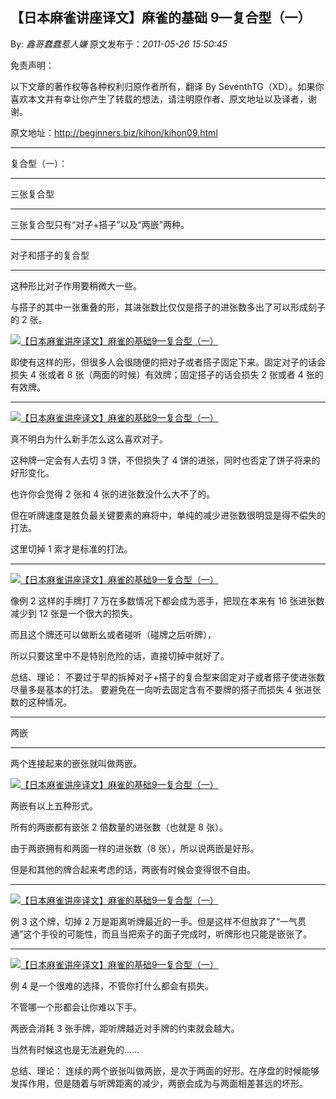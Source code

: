 ## 【日本麻雀讲座译文】麻雀的基础 9—复合型（一）

By: _鑫哥蠢蠢惹人嫌_ 原文发布于：_2011-05-26 15:50:45_

免责声明：

以下文章的著作权等各种权利归原作者所有，翻译 By
SeventhTG（XD）。如果你喜欢本文并有幸让你产生了转载的想法，请注明原作者、原文地址以及译者，谢谢。

原文地址：http://beginners.biz/kihon/kihon09.html

---

复合型（一）：

---

三张复合型

---

三张复合型只有“对子+搭子”以及“两嵌”两种。

---

对子和搭子的复合型

---

这种形比对子作用要稍微大一些。

与搭子的其中一张重叠的形，其进张数比仅仅是搭子的进张数多出了可以形成刻子的 2 张。

[![【日本麻雀讲座译文】麻雀的基础9—复合型（一）](http://s16.sinaimg.cn/middle/7f78b76fg76d0ef73b6ef&690)](http://photo.blog.sina.com.cn/showpic.html#blogid=7f78b76f0100rqd5&url=http://s16.sinaimg.cn/orignal/7f78b76fg76d0ef73b6ef)

即使有这样的形，但很多人会很随便的把对子或者搭子固定下来。固定对子的话会损失 4 张或者 8 张（两面的时候）有效牌；固定搭子的话会损失 2 张或者 4 张的有效牌。

---

[![【日本麻雀讲座译文】麻雀的基础9—复合型（一）](http://s11.sinaimg.cn/middle/7f78b76fga429706aa80a&690)](http://photo.blog.sina.com.cn/showpic.html#blogid=7f78b76f0100rqd5&url=http://s11.sinaimg.cn/orignal/7f78b76fga429706aa80a)

真不明白为什么新手怎么这么喜欢对子。

这种牌一定会有人去切 3 饼，不但损失了 4 饼的进张，同时也否定了饼子将来的好形变化。

也许你会觉得 2 张和 4 张的进张数没什么大不了的。

但在听牌速度是胜负最关键要素的麻将中，单纯的减少进张数很明显是得不偿失的打法。

这里切掉 1 索才是标准的打法。

---

[![【日本麻雀讲座译文】麻雀的基础9—复合型（一）](http://s7.sinaimg.cn/middle/7f78b76fga4298b1970c6&690)](http://photo.blog.sina.com.cn/showpic.html#blogid=7f78b76f0100rqd5&url=http://s7.sinaimg.cn/orignal/7f78b76fga4298b1970c6)

像例 2 这样的手牌打 7 万在多数情况下都会成为恶手，把现在本来有 16 张进张数减少到 12 张是一个很大的损失。

而且这个牌还可以做断幺或者碰听（碰牌之后听牌），

所以只要这里中不是特别危险的话，直接切掉中就好了。

总结、理论：
不要过于早的拆掉对子+搭子的复合型来固定对子或者搭子使进张数尽量多是基本的打法。
要避免在一向听去固定含有不要牌的搭子而损失 4 张进张数的这种情况。

---

两嵌

---

两个连接起来的嵌张就叫做两嵌。

[![【日本麻雀讲座译文】麻雀的基础9—复合型（一）](http://s10.sinaimg.cn/middle/7f78b76fga429bfdbba09&690)](http://photo.blog.sina.com.cn/showpic.html#blogid=7f78b76f0100rqd5&url=http://s10.sinaimg.cn/orignal/7f78b76fga429bfdbba09)

两嵌有以上五种形式。

所有的两嵌都有嵌张 2 倍数量的进张数（也就是 8 张）。

由于两嵌拥有和两面一样的进张数（8 张），所以说两嵌是好形。

但是和其他的牌合起来考虑的话，两嵌有时候会变得很不自由。

---

[![【日本麻雀讲座译文】麻雀的基础9—复合型（一）](http://s1.sinaimg.cn/middle/7f78b76fga429ce3b8d40&690)](http://photo.blog.sina.com.cn/showpic.html#blogid=7f78b76f0100rqd5&url=http://s1.sinaimg.cn/orignal/7f78b76fga429ce3b8d40)

例 3 这个牌，切掉 2 万是距离听牌最近的一手。但是这样不但放弃了“一气贯通”这个手役的可能性，而且当把索子的面子完成时，听牌形也只能是嵌张了。

---

[![【日本麻雀讲座译文】麻雀的基础9—复合型（一）](http://s15.sinaimg.cn/middle/7f78b76fga429e2778f6e&690)](http://photo.blog.sina.com.cn/showpic.html#blogid=7f78b76f0100rqd5&url=http://s15.sinaimg.cn/orignal/7f78b76fga429e2778f6e)

例 4 是一个很难的选择，不管你打什么都会有损失。

不管哪一个形都会让你难以下手。

两嵌会消耗 3 张手牌，距听牌越近对手牌的约束就会越大。

当然有时候这也是无法避免的……

总结、理论：
连续的两个嵌张叫做两嵌，是次于两面的好形。在序盘的时候能够发挥作用，但是随着与听牌距离的减少，两嵌会成为与两面相差甚远的坏形。
